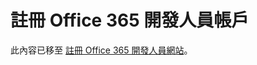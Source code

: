 
# 註冊 Office 365 開發人員帳戶

此內容已移至 [註冊 Office 365 開發人員網站](set-up-a-development-environment-for-sharepoint-add-ins-on-office-365.md#o365_signup)。
  
    
    

